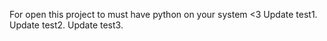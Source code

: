 For open this project to must have python on your system <3
Update test1.
Update test2.
Update test3.

